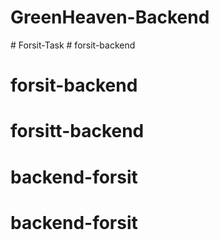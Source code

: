 # GreenHeaven-Backend
#   F o r s i t - T a s k  
 # forsit-backend
# forsit-backend
# forsitt-backend
# backend-forsit
# backend-forsit
